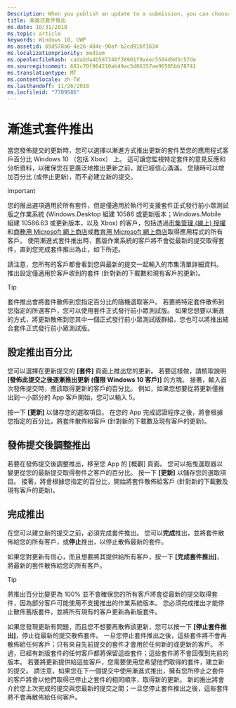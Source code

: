 ```yaml
---
Description: When you publish an update to a submission, you can choose to gradually roll out the updated packages to a percentage of your app’s customers on Windows 10.
title: 漸進式套件推出
ms.date: 10/31/2018
ms.topic: article
keywords: Windows 10, UWP
ms.assetid: 65d578a6-4e26-484c-90af-b2cd916f3634
ms.localizationpriority: medium
ms.openlocfilehash: cada2da4b587340f38901f9a4ec5504d9d3c57de
ms.sourcegitcommit: 681c70f964210ab49ac5d06357ae96505bb78741
ms.translationtype: MT
ms.contentlocale: zh-TW
ms.lasthandoff: 11/26/2018
ms.locfileid: "7709586"
---
```

# <a name="gradual-package-rollout"></a>漸進式套件推出

當您發佈提交的更新時，您可以選擇以漸進方式推出更新的套件至您的應用程式客戶百分比 Windows 10 （包括 Xbox） 上。 這可讓您監視特定套件的意見反應和分析資料，以確保您在更廣泛地推出更新之前，就已經信心滿滿。 您隨時可以增加百分比 (或停止更新)，而不必建立新的提交。 

> [!IMPORTANT]
> 您的推出選項適用於所有套件，但是僅適用於執行可支援套件正式發行前小眾測試版之作業系統 (Windows.Desktop 組建 10586 或更新版本；Windows.Mobile 組建 10586.63 或更新版本，以及 Xbox) 的客戶，包括透過[市集管理 (線上) 授權](organizational-licensing.md)和[商務用 Microsoft 網上商店](https://businessstore.microsoft.com/store)或[教育用 Microsoft 網上商店](https://educationstore.microsoft.com/store)取得應用程式的所有客戶。 使用漸進式套件推出時，舊版作業系統的客戶將不會從最新的提交取得套件，直到您完成套件推出為止，如下所述。

請注意，您所有的客戶都會看到您與最新的提交一起輸入的市集清單詳細資料。 推出設定僅適用於客戶收到的套件 (針對新的下載數和現有客戶的更新)。

> [!TIP]
> 套件推出會將套件散佈到您指定百分比的隨機選取客戶。 若要將特定套件散佈到您指定的所選客戶，您可以使用套件正式發行前小眾測試版。 如果您想要以漸進的方式，將更新散佈到您其中一個正式發行前小眾測試版群組，您也可以將推出結合套件正式發行前小眾測試版。


## <a name="setting-the-rollout-percentage"></a>設定推出百分比

您可以選擇在更新提交的 **\[套件\]** 頁面上推出您的更新。 若要這樣做，請核取說明 **\[發佈此提交之後逐漸推出更新 (僅限 Windows 10 客戶)\]** 的方塊。 接著，輸入首次發佈提交時，應該取得更新的客戶的百分比。 例如，如果您想要從將更新僅推出到一小部分的 App 客戶開始，您可以輸入 5。

按一下 **\[更新\]** 以儲存您的選取項目。 在您的 App 完成認證程序之後，將會根據您指定的百分比，將套件散佈給客戶 (針對新的下載數及現有客戶的更新)。


## <a name="adjusting-the-rollout-after-the-submission-is-published"></a>發佈提交後調整推出

若要在發佈提交後調整推出，移至您 App 的 [概觀] 頁面。 您可以拖曳選取器以變更從您的最新提交取得套件之客戶的百分比。 按一下 **\[更新\]** 以儲存您的選取項目。 接著，將會根據您指定的百分比，開始將套件散佈給客戶 (針對新的下載數及現有客戶的更新)。


## <a name="completing-the-rollout"></a>完成推出

在您可以建立新的提交之前，必須完成套件推出。 您可以**完成**推出，並將套件散佈給您的所有客戶，或**停止**推出，以停止散佈最新的套件。

如果您對更新有信心，而且想要將其提供給所有客戶，按一下 **\[完成套件推出\]**，將最新的套件散佈給您的所有客戶。

> [!TIP]
> 將推出百分比變更為 100% 並不會確保您的所有客戶將會從最新的提交取得套件，因為部分客戶可能使用不支援推出的作業系統版本。 您必須完成推出才能停止散佈舊版套件，並將所有現有的客戶更新為新版套件。

如果您發現更新有問題，而且您不想要再散佈該更新，您可以按一下 **\[停止套件推出\]**，停止從最新的提交散佈套件。 一旦您停止套件推出之後，這些套件將不會再散佈給任何客戶；只有來自先前提交的套件才會用於任何新的或更新的客戶。 不過，已經有新版套件的任何客戶都將保留這些套件；這些套件將不會回復到先前的版本。 若要將更新提供給這些客戶，您需要使用您希望他們取得的套件，建立新的提交。 請注意，如果您在下一個提交中使用漸進式推出，擁有您所停止之套件的客戶將會以他們取得已停止之套件的相同順序，取得新的更新。 新的推出將會介於您上次完成的提交與您最新的提交之間；一旦您停止套件推出之後，這些套件將不會再散佈給任何客戶。
